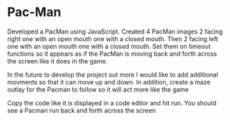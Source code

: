 # Pac-Man

Developed a PacMan using JavaScript.  Created 4 PacMan images 2 facing right one with an open mouth one with a closed mouth.  Then 2 facing left one with an open mouth one with a closed mouth.  Set them on timeout functions so it appears as if the PacMan is moving back and forth across the screen like it does in the game.

In the future to develop the project out more I would like to add additional movments so that it can move up and down.  In addition, create a maze outlay for the Pacman to follow so it will act more like the game

Copy the code like it is displayed in a code editor and hit run.  You should see a Pacman run back and forth across the screen
